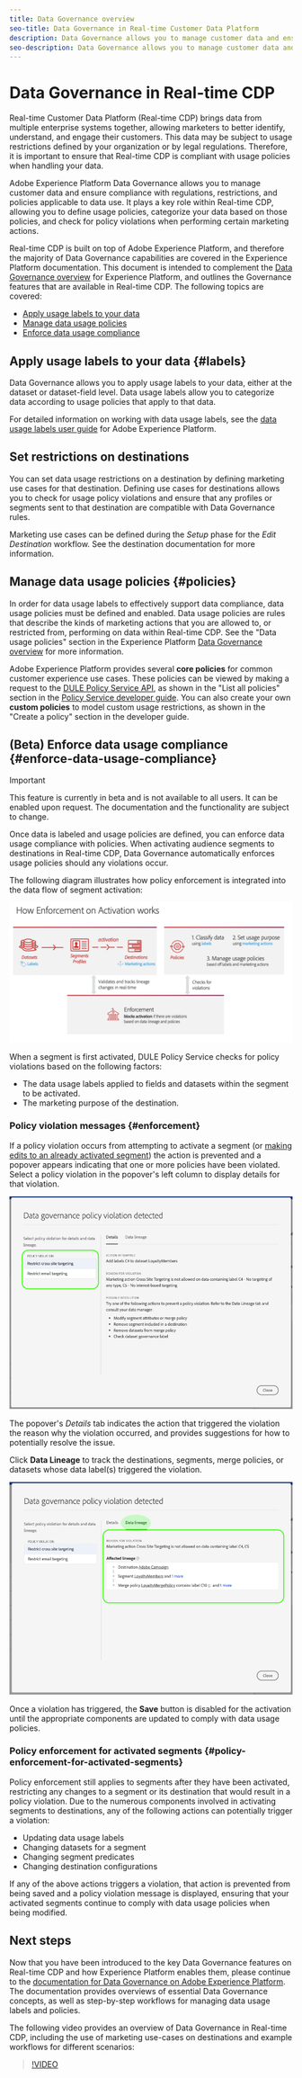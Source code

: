 ```yaml
---
title: Data Governance overview
seo-title: Data Governance in Real-time Customer Data Platform
description: Data Governance allows you to manage customer data and ensure compliance with regulations, restrictions, and policies applicable to data use. 
seo-description: Data Governance allows you to manage customer data and ensure compliance with regulations, restrictions, and policies applicable to data use. 
---
```


# Data Governance in Real-time CDP

Real-time Customer Data Platform (Real-time CDP) brings data from multiple enterprise systems together, allowing marketers to better identify, understand, and engage their customers. This data may be subject to usage restrictions defined by your organization or by legal regulations. Therefore, it is important to ensure that Real-time CDP is compliant with usage policies when handling your data.

Adobe Experience Platform Data Governance allows you to manage customer data and ensure compliance with regulations, restrictions, and policies applicable to data use. It plays a key role within Real-time CDP, allowing you to define usage policies, categorize your data based on those policies, and check for policy violations when performing certain marketing actions.

Real-time CDP is built on top of Adobe Experience Platform, and therefore the majority of Data Governance capabilities are covered in the Experience Platform documentation. This document is intended to complement the [Data Governance overview](../../data-governance/home.md) for Experience Platform, and outlines the Governance features that are available in Real-time CDP. The following topics are covered:

* [Apply usage labels to your data](#labels)
* [Manage data usage policies](#policies)
* [Enforce data usage compliance](#enforcement)

## Apply usage labels to your data {#labels}

Data Governance allows you to apply usage labels to your data, either at the dataset or dataset-field level. Data usage labels allow you to categorize data according to usage policies that apply to that data. 

For detailed information on working with data usage labels, see the [data usage labels user guide](../../data-governance/labels/overview.md) for Adobe Experience Platform.

## Set restrictions on destinations

You can set data usage restrictions on a destination by defining marketing use cases for that destination. Defining use cases for destinations allows you to check for usage policy violations and ensure that any profiles or segments sent to that destination are compatible with Data Governance rules.

Marketing use cases can be defined during the _Setup_ phase for the _Edit Destination_ workflow. See the destination documentation for more information. 


## Manage data usage policies {#policies}

In order for data usage labels to effectively support data compliance, data usage policies must be defined and enabled. Data usage policies are rules that describe the kinds of marketing actions that you are allowed to, or restricted from, performing on data within Real-time CDP. See the "Data usage policies" section in the Experience Platform [Data Governance overview](../../data-governance/home.md) for more information.

Adobe Experience Platform provides several **core policies** for common customer experience use cases. These policies can be viewed by making a request to the [DULE Policy Service API](https://www.adobe.io/apis/experienceplatform/home/api-reference.html#!acpdr/swagger-specs/dule-policy-service.yaml), as shown in the "List all policies" section in the [Policy Service developer guide](../../data-governance/policies/overview.md). You can also create your own **custom policies** to model custom usage restrictions, as shown in the "Create a policy" section in the developer guide.

## (Beta) Enforce data usage compliance {#enforce-data-usage-compliance}

>[!IMPORTANT]
>This feature is currently in beta and is not available to all users. It can be enabled upon request. The documentation and the functionality are subject to change.

Once data is labeled and usage policies are defined, you can enforce data usage compliance with policies. When activating audience segments to destinations in Real-time CDP, Data Governance automatically enforces usage policies should any violations occur.

The following diagram illustrates how policy enforcement is integrated into the data flow of segment activation:

![](assets/enforcement-flow.png)

When a segment is first activated, DULE Policy Service checks for policy violations based on the following factors:

* The data usage labels applied to fields and datasets within the segment to be activated.
* The marketing purpose of the destination. 

### Policy violation messages {#enforcement}

If a policy violation occurs from attempting to activate a segment (or [making edits to an already activated segment](#policy-enforcement-for-activated-segments)) the action is prevented and a popover appears indicating that one or more policies have been violated. Select a policy violation in the popover's left column to display details for that violation.

![](assets/violation-popover.png)

The popover's *Details* tab indicates the action that triggered the violation the reason why the violation occurred, and provides suggestions for how to potentially resolve the issue.

Click **Data Lineage** to track the destinations, segments, merge policies, or datasets whose data label(s) triggered the violation.

![](assets/data-lineage.png)

Once a violation has triggered, the **Save** button is disabled for the activation until the appropriate components are updated to comply with data usage policies.

### Policy enforcement for activated segments {#policy-enforcement-for-activated-segments}

Policy enforcement still applies to segments after they have been activated, restricting any changes to a segment or its destination that would result in a policy violation. Due to the numerous components involved in activating segments to destinations, any of the following actions can potentially trigger a violation:

* Updating data usage labels
* Changing datasets for a segment
* Changing segment predicates
* Changing destination configurations

If any of the above actions triggers a violation, that action is prevented from being saved and a policy violation message is displayed, ensuring that your activated segments continue to comply with data usage policies when being modified.

## Next steps

Now that you have been introduced to the key Data Governance features on Real-time CDP and how Experience Platform enables them, please continue to the [documentation for Data Governance on Adobe Experience Platform](../../data-governance/home.md). The documentation provides overviews of essential Data Governance concepts, as well as step-by-step workflows for managing data usage labels and policies.

The following video provides an overview of Data Governance in Real-time CDP, including the use of marketing use-cases on destinations and example workflows for different scenarios:

>[!VIDEO](https://video.tv.adobe.com/v/33631?quality=12&learn=on)